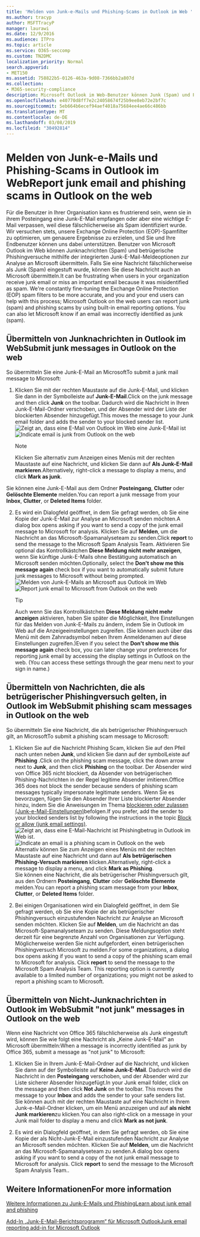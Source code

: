 ```yaml
---
title: 'Melden von Junk-e-Mails und Phishing-Scams in Outlook im Web '
ms.author: tracyp
author: MSFTTracyP
manager: laurawi
ms.date: 12/9/2016
ms.audience: ITPro
ms.topic: article
ms.service: O365-seccomp
ms.custom: TN2DMC
localization_priority: Normal
search.appverid:
- MET150
ms.assetid: 758822b5-0126-463a-9d08-7366bb2a807d
ms.collection:
- M365-security-compliance
description: Microsoft Outlook im Web-Benutzer können Junk (Spam) und Phishing-Scams mithilfe integrierter e-Mail-Berichtsoptionen melden. Sie können Microsoft auch mitteilen, ob eine e-Mail fälschlicherweise als Junk (Spam) identifiziert wurde.
ms.openlocfilehash: e40770d8ff7e2c24058674f25b9ee8eb72e2bf7c
ms.sourcegitcommit: 5eb664b6ecef94aef4018a75684ee4ae66c486bb
ms.translationtype: MT
ms.contentlocale: de-DE
ms.lasthandoff: 03/08/2019
ms.locfileid: "30492814"
---
```

# <a name="report-junk-email-and-phishing-scams-in-outlook-on-the-web"></a><span data-ttu-id="0dc98-104">Melden von Junk-e-Mails und Phishing-Scams in Outlook im Web</span><span class="sxs-lookup"><span data-stu-id="0dc98-104">Report junk email and phishing scams in Outlook on the web</span></span> 

<span data-ttu-id="0dc98-p102">Für die Benutzer in Ihrer Organisation kann es frustrierend sein, wenn sie in ihrem Posteingang eine Junk-E-Mail empfangen oder aber eine wichtige E-Mail verpassen, weil diese fälschlicherweise als Spam identifiziert wurde. Wir versuchen stets, unsere Exchange Online Protection (EOP)-Spamfilter zu optimieren, um genauere Ergebnisse zu erzielen, und Sie und Ihre Endbenutzer können uns dabei unterstützen. Benutzer von Microsoft Outlook im Web können Junknachrichten (Spam) und betrügerische Phishingversuche mithilfe der integrierten Junk-E-Mail-Meldeoptionen zur Analyse an Microsoft übermitteln. Falls Sie eine Nachricht fälschlicherweise als Junk (Spam) eingestuft wurde, können Sie diese Nachricht auch an Microsoft übermitteln.</span><span class="sxs-lookup"><span data-stu-id="0dc98-p102">It can be frustrating when users in your organization receive junk email or miss an important email because it was misidentified as spam. We're constantly fine-tuning the Exchange Online Protection (EOP) spam filters to be more accurate, and you and your end users can help with this process; Microsoft Outlook on the web users can report junk (spam) and phishing scams by using built-in email reporting options. You can also let Microsoft know if an email was incorrectly identified as junk (spam).</span></span>
  
## <a name="submit-junk-messages-in-outlook-on-the-web"></a><span data-ttu-id="0dc98-108">Übermitteln von Junknachrichten in Outlook im Web</span><span class="sxs-lookup"><span data-stu-id="0dc98-108">Submit junk messages in Outlook on the web</span></span>

<span data-ttu-id="0dc98-109">So übermitteln Sie eine Junk-E-Mail an Microsoft</span><span class="sxs-lookup"><span data-stu-id="0dc98-109">To submit a junk mail message to Microsoft:</span></span>
  
1. <span data-ttu-id="0dc98-110">Klicken Sie mit der rechten Maustaste auf die Junk-E-Mail, und klicken Sie dann in der Symbolleiste auf **Junk-E-Mail**.</span><span class="sxs-lookup"><span data-stu-id="0dc98-110">Click on the junk message and then click **Junk** on the toolbar.</span></span> <span data-ttu-id="0dc98-111">Dadurch wird die Nachricht in Ihren Junk-E-Mail-Ordner verschoben, und der Absender wird der Liste der blockierten Absender hinzugefügt.</span><span class="sxs-lookup"><span data-stu-id="0dc98-111">This moves the message to your Junk email folder and adds the sender to your blocked sender list.</span></span> 
    <span data-ttu-id="0dc98-112">![Zeigt an, dass eine E-Mail von Outlook im Web eine Junk-E-Mail ist](media/a10ae792-aab6-4374-a041-6c3f732eb2e3.png)</span><span class="sxs-lookup"><span data-stu-id="0dc98-112">![Indicate email is junk from Outlook on the web](media/a10ae792-aab6-4374-a041-6c3f732eb2e3.png)</span></span>
  
    > [!NOTE]
    > <span data-ttu-id="0dc98-113">Klicken Sie alternativ zum Anzeigen eines Menüs mit der rechten Maustaste auf eine Nachricht, und klicken Sie dann auf **Als Junk-E-Mail markieren**.</span><span class="sxs-lookup"><span data-stu-id="0dc98-113">Alternatively, right-click a message to display a menu, and click **Mark as junk**.</span></span> 
  
<span data-ttu-id="0dc98-114">Sie können eine Junk-E-Mail aus dem Ordner **Posteingang**, **Clutter** oder **Gelöschte Elemente** melden.</span><span class="sxs-lookup"><span data-stu-id="0dc98-114">You can report a junk message from your **Inbox**, **Clutter**, or **Deleted Items** folder.</span></span> 
  
2. <span data-ttu-id="0dc98-115">Es wird ein Dialogfeld geöffnet, in dem Sie gefragt werden, ob Sie eine Kopie der Junk-E-Mail zur Analyse an Microsoft senden möchten.</span><span class="sxs-lookup"><span data-stu-id="0dc98-115">A dialog box opens asking if you want to send a copy of the junk email message to Microsoft for analysis.</span></span> <span data-ttu-id="0dc98-116">Klicken Sie auf **Melden**, um die Nachricht an das Microsoft-Spamanalyseteam zu senden.</span><span class="sxs-lookup"><span data-stu-id="0dc98-116">Click **report** to send the message to the Microsoft Spam Analysis Team.</span></span> <span data-ttu-id="0dc98-117">Aktivieren Sie optional das Kontrollkästchen **Diese Meldung nicht mehr anzeigen**, wenn Sie künftige Junk-E-Mails ohne Bestätigung automatisch an Microsoft senden möchten.</span><span class="sxs-lookup"><span data-stu-id="0dc98-117">Optionally, select the **Don't show me this message again** check box if you want to automatically submit future junk messages to Microsoft without being prompted.</span></span> 
    <span data-ttu-id="0dc98-118">![Melden von Junk-E-Mails an Microsoft aus Outlook im Web](media/e8d3a9f9-6eb6-4309-ba6d-643dffdb6a33.png)</span><span class="sxs-lookup"><span data-stu-id="0dc98-118">![Report junk email to Microsoft from Outlook on the web](media/e8d3a9f9-6eb6-4309-ba6d-643dffdb6a33.png)</span></span>
  
    > [!TIP]
    > <span data-ttu-id="0dc98-p105">Auch wenn Sie das Kontrollkästchen **Diese Meldung nicht mehr anzeigen** aktivieren, haben Sie später die Möglichkeit, Ihre Einstellungen für das Melden von Junk-E-Mails zu ändern, indem Sie in Outlook im Web auf die Anzeigeeinstellungen zugreifen. (Sie können auch über das Menü mit dem Zahnradsymbol neben Ihrem Anmeldenamen auf diese Einstellungen zugreifen.)</span><span class="sxs-lookup"><span data-stu-id="0dc98-p105">Even if you select the **Don't show me this message again** check box, you can later change your preferences for reporting junk email by accessing the display settings in Outlook on the web. (You can access these settings through the gear menu next to your sign in name.)</span></span> 
  
## <a name="submit-phishing-scam-messages-in-outlook-on-the-web"></a><span data-ttu-id="0dc98-121">Übermitteln von Nachrichten, die als betrügerischer Phishingversuch gelten, in Outlook im Web</span><span class="sxs-lookup"><span data-stu-id="0dc98-121">Submit phishing scam messages in Outlook on the web</span></span>

<span data-ttu-id="0dc98-122">So übermitteln Sie eine Nachricht, die als betrügerischer Phishingversuch gilt, an Microsoft</span><span class="sxs-lookup"><span data-stu-id="0dc98-122">To submit a phishing scam message to Microsoft:</span></span>
  
1. <span data-ttu-id="0dc98-123">Klicken Sie auf die Nachricht Phishing Scam, klicken Sie auf den Pfeil nach unten neben **Junk**, und klicken Sie dann auf der symbolLeiste auf **Phishing** .</span><span class="sxs-lookup"><span data-stu-id="0dc98-123">Click on the phishing scam message, click the down arrow next to **Junk**, and then click **Phishing** on the toolbar.</span></span> <span data-ttu-id="0dc98-124">Der Absender wird von Office 365 nicht blockiert, da Absender von betrügerischen Phishing-Nachrichten in der Regel legitime Absender imitieren.</span><span class="sxs-lookup"><span data-stu-id="0dc98-124">Office 365 does not block the sender because senders of phishing scam messages typically impersonate legitimate senders.</span></span> <span data-ttu-id="0dc98-125">Wenn Sie es bevorzugen, fügen Sie den Absender Ihrer Liste blockierter Absender hinzu, indem Sie die Anweisungen im Thema [blockieren oder zulassen (Junk-e-Mail-Einstellungen)](https://go.microsoft.com/fwlink/?LinkId=627572)befolgen.</span><span class="sxs-lookup"><span data-stu-id="0dc98-125">If you prefer, add the sender to your blocked senders list by following the instructions in the topic [Block or allow (junk email settings)](https://go.microsoft.com/fwlink/?LinkId=627572).</span></span> 
    <span data-ttu-id="0dc98-126">![Zeigt an, dass eine E-Mail-Nachricht ist Phishingbetrug in Outlook im Web ist.](media/959bb577-341c-41ee-a159-e46600b2cf8a.png)</span><span class="sxs-lookup"><span data-stu-id="0dc98-126">![Indicate an email is a phishing scam in Outlook on the web](media/959bb577-341c-41ee-a159-e46600b2cf8a.png)</span></span><br/><span data-ttu-id="0dc98-127">Alternativ können Sie zum Anzeigen eines Menüs mit der rechten Maustaste auf eine Nachricht und dann auf **Als betrügerischen Phishing-Versuch markieren** klicken.</span><span class="sxs-lookup"><span data-stu-id="0dc98-127">Alternatively, right-click a message to display a menu, and click **Mark as Phishing**.</span></span><br/><span data-ttu-id="0dc98-128">Sie können eine Nachricht, die als betrügerischer Phishingversuch gilt, aus den Ordnern **Posteingang**, **Clutter** oder **Gelöschte Elemente** melden.</span><span class="sxs-lookup"><span data-stu-id="0dc98-128">You can report a phishing scam message from your **Inbox**, **Clutter**, or **Deleted Items** folder.</span></span> 
  
2. <span data-ttu-id="0dc98-p107">Bei einigen Organisationen wird ein Dialogfeld geöffnet, in dem Sie gefragt werden, ob Sie eine Kopie der als betrügerischer Phishingversuch einzustufenden Nachricht zur Analyse an Microsoft senden möchten. Klicken Sie auf **Melden**, um die Nachricht an das Microsoft-Spamanalyseteam zu senden. Diese Meldungsoption steht derzeit für eine begrenzte Anzahl von Organisationen zur Verfügung. Möglicherweise werden Sie nicht aufgefordert, einen betrügerischen Phishingversuch Microsoft zu melden.</span><span class="sxs-lookup"><span data-stu-id="0dc98-p107">For some organizations, a dialog box opens asking if you want to send a copy of the phishing scam email to Microsoft for analysis. Click **report** to send the message to the Microsoft Spam Analysis Team. This reporting option is currently available to a limited number of organizations; you might not be asked to report a phishing scam to Microsoft.</span></span> 
    
## <a name="submit-not-junk-messages-in-outlook-on-the-web"></a><span data-ttu-id="0dc98-132">Übermitteln von Nicht-Junknachrichten in Outlook im Web</span><span class="sxs-lookup"><span data-stu-id="0dc98-132">Submit "not junk" messages in Outlook on the web</span></span>

<span data-ttu-id="0dc98-133">Wenn eine Nachricht von Office 365 fälschlicherweise als Junk eingestuft wird, können Sie wie folgt eine Nachricht als „Keine Junk-E-Mail" an Microsoft übermitteln:</span><span class="sxs-lookup"><span data-stu-id="0dc98-133">When a message is incorrectly identified as junk by Office 365, submit a message as "not junk" to Microsoft:</span></span>
  
1. <span data-ttu-id="0dc98-p108">Klicken Sie in Ihrem Junk-E-Mail-Ordner auf die Nachricht, und klicken Sie dann auf der Symbolleiste auf **Keine Junk-E-Mail**. Dadurch wird die Nachricht in den **Posteingang** verschoben, und der Absender wird zur Liste sicherer Absender hinzugefügt.</span><span class="sxs-lookup"><span data-stu-id="0dc98-p108">In your Junk email folder, click on the message and then click **Not Junk** on the toolbar. This moves the message to your **Inbox** and adds the sender to your safe senders list. </span></span><br/><span data-ttu-id="0dc98-136">Sie können auch mit der rechten Maustaste auf eine Nachricht in Ihrem Junk-e-Mail-Ordner klicken, um ein Menü anzuzeigen und auf **als nicht Junk markieren**zu klicken.</span><span class="sxs-lookup"><span data-stu-id="0dc98-136">You can also right-click on a message in your Junk mail folder to display a menu and click **Mark as not junk**.</span></span> 
  
2. <span data-ttu-id="0dc98-p109">Es wird ein Dialogfeld geöffnet, in dem Sie gefragt werden, ob Sie eine Kopie der als Nicht-Junk-E-Mail einzustufenden Nachricht zur Analyse an Microsoft senden möchten. Klicken Sie auf **Melden**, um die Nachricht an das Microsoft-Spamanalyseteam zu senden.</span><span class="sxs-lookup"><span data-stu-id="0dc98-p109">A dialog box opens asking if you want to send a copy of the not junk email message to Microsoft for analysis. Click **report** to send the message to the Microsoft Spam Analysis Team..</span></span> 
    
## <a name="for-more-information"></a><span data-ttu-id="0dc98-139">Weitere Informationen</span><span class="sxs-lookup"><span data-stu-id="0dc98-139">For more information</span></span>

[<span data-ttu-id="0dc98-140">Weitere Informationen zu Junk-E-Mails und Phishing</span><span class="sxs-lookup"><span data-stu-id="0dc98-140">Learn about junk email and phishing</span></span>](https://go.microsoft.com/fwlink/p/?LinkId=270068)

[<span data-ttu-id="0dc98-141">Add-In „Junk-E-Mail-Berichtsprogramm“ für Microsoft Outlook</span><span class="sxs-lookup"><span data-stu-id="0dc98-141">Junk email reporting add-in for Microsoft Outlook</span></span>](https://docs.microsoft.com/en-us/office365/securitycompliance/junk-email-reporting-add-in-for-microsoft-outlook)
  
  

